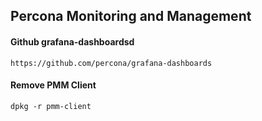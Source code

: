 ## Percona Monitoring and Management
#### Github grafana-dashboardsd
```
https://github.com/percona/grafana-dashboards
```
#### Remove PMM Client
```
dpkg -r pmm-client
```
